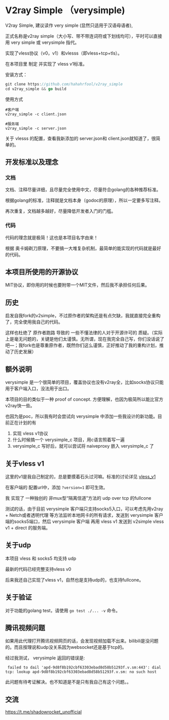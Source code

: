 # V2ray Simple （verysimple)

V2ray Simple,  建议读作 very simple (显然只适用于汉语母语者), 

正式名称是v2ray simple（大小写、带不带连词符或下划线均可），平时可以直接用 very simple 或 verysimple 指代。

实现了vless协议（v0，v1）和vlesss（即vless+tcp+tls）。

在本项目里 制定 并实现了 vless v1标准。


安装方式：

```go
git clone https://github.com/hahahrfool/v2ray_simple
cd v2ray_simple && go build
```

使用方式

```
#客户端
v2ray_simple -c client.json

#服务端
v2ray_simple -c server.json
```

关于 vlesss 的配置，查看我新添加的 server.json和 client.json就知道了，很简单的。

## 开发标准以及理念

### 文档

文档、注释尽量详细，且尽量完全使用中文，尽量符合golang的各种推荐标准。

根据golang的标准，注释就是文档本身（godoc的原理），所以一定要多写注释。

再次重复，文档越多越好，尽量降低开发者入门的门槛。

### 代码

代码的理念就是极简！这也是本项目名字由来！

根据 奥卡姆剃刀原理，不要搞一大堆复杂机制，最简单的能实现的代码就是最好的代码。


## 本项目所使用的开源协议

MIT协议，即你用的时候也要附带一个MIT文件，然后我不承担任何后果。

## 历史

启发自我fork的v2simple，不过原作者的架构还是有点欠缺，我就直接完全重构了，完全使用我自己的代码。

这样也杜绝了 原作者跑路 导致的 一些不懂法律的人对于开源许可的 质疑。（实际上是毫无问题的，关键是他们太谨慎。无所谓，现在我完全自己写，你们没话说了吧—；我fork也是尊重原作者，既然你们这么谨慎，正好推动了我的重构计划，推动了历史发展）
## 额外说明

verysimple 是一个很简单的项目，覆盖协议也没有v2ray全，比如socks协议只能用于客户端入口，没法用于出口。

本项目的目的类似于一种 proof of concept. 方便理解，也因为极简所以能比官方v2ray快一些。

也因为是poc，所以我有时会尝试向 verysimple 中添加一些我设计的新功能。目前正在计划的有

1. 实现 vless v1协议
2. 什么时候搞一个 verysimple_c 项目，用c语言照着写一遍
3. verysimple_c 写好后，就可以尝试将 naiveproxy 嵌入 verysimple_c 了

## 关于vless v1

这里的v1是我自己制定的，总是要摸着石头过河嘛。标准的讨论详见 [vless_v1](vless_v1.md)

在客户端的 配置url中，添加 `?version=1` 即可生效。

我 实现了 一种独创的 非mux型“隔离信道”方法的 udp over tcp 的fullcone

测试的话，由于目前 verysimple 客户端只支持socks5入口，可以考虑先用v2ray + Netch或者透明代理 等方法监听本地网卡的所有请求，发送到 verysimple 客户端的socks5端口，然后 verysimple 客户端 再用 vless v1 发送到 v2simple vless v1 + direct 的服务端。



## 关于udp

本项目 vless 和 socks5 均支持 udp

最新的代码已经完整支持vless v0

后来我还自己实现了vless v1，自然也是支持udp的，也支持fullcone。


## 关于验证

对于功能的golang test，请使用 `go test ./... -v` 命令。


## 腾讯视频问题
如果用此代理打开腾讯视频网页的话，会发现视频加载不出来。bilibili是没问题的。而且按理说和udp没关系因为websocket还是基于tcp的。

经过我测试， verysimple 返回的错误是:
```
 failed to dail 'apd-9d8f8b192cbf63303ebad8d58b51293f.v.sm:443': dial tcp: lookup apd-9d8f8b192cbf63303ebad8d58b51293f.v.sm: no such host
```

此问题有待考证解决。也不知道是不是只有我自己有这个问题。。


## 交流

https://t.me/shadowrocket_unofficial
